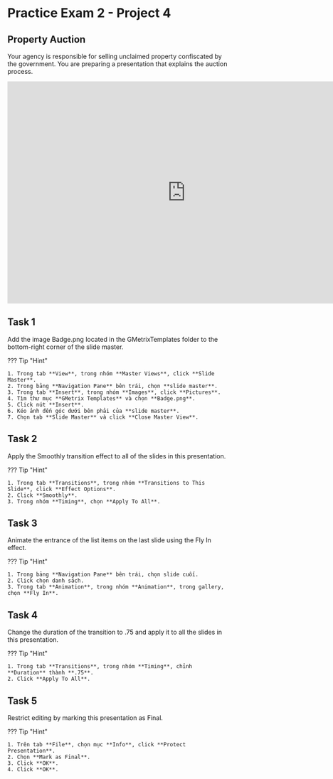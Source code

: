 # Practice Exam 2 - Project 4

## Property Auction

Your agency is responsible for selling unclaimed property confiscated by the government. You are preparing a presentation that explains the auction process.

<iframe width="800" height="500" src="https://www.youtube.com/embed/u3FK8zHOmRM?si=qIfdRAq2H92F5pkE&amp;start=915" title="YouTube video player" frameborder="0" allow="accelerometer; autoplay; clipboard-write; encrypted-media; gyroscope; picture-in-picture; web-share" referrerpolicy="strict-origin-when-cross-origin" allowfullscreen></iframe>

## Task 1

Add the image Badge.png located in the GMetrixTemplates folder to the bottom-right corner of the slide master.

??? Tip "Hint"

    1. Trong tab **View**, trong nhóm **Master Views**, click **Slide Master**.
    2. Trong bảng **Navigation Pane** bên trái, chọn **slide master**.
    3. Trong tab **Insert**, trong nhóm **Images**, click **Pictures**.
    4. Tìm thư mục **GMetrix Templates** và chọn **Badge.png**.
    5. Click nút **Insert**.
    6. Kéo ảnh đến góc dưới bên phải của **slide master**.
    7. Chọn tab **Slide Master** và click **Close Master View**.

## Task 2

Apply the Smoothly transition effect to all of the slides in this presentation.

??? Tip "Hint"

    1. Trong tab **Transitions**, trong nhóm **Transitions to This Slide**, click **Effect Options**.
    2. Click **Smoothly**.
    3. Trong nhóm **Timing**, chọn **Apply To All**.

## Task 3

Animate the entrance of the list items on the last slide using the Fly In effect.

??? Tip "Hint"

    1. Trong bảng **Navigation Pane** bên trái, chọn slide cuối.
    2. Click chọn danh sách.
    3. Trong tab **Animation**, trong nhóm **Animation**, trong gallery, chọn **Fly In**.

## Task 4

Change the duration of the transition to .75 and apply it to all the slides in this presentation.

??? Tip "Hint"

    1. Trong tab **Transitions**, trong nhóm **Timing**, chỉnh **Duration** thành **.75**.
    2. Click **Apply To All**.

## Task 5

Restrict editing by marking this presentation as Final.

??? Tip "Hint"

    1. Trên tab **File**, chọn mục **Info**, click **Protect Presentation**.
    2. Chọn **Mark as Final**.
    3. Click **OK**.
    4. Click **OK**.
